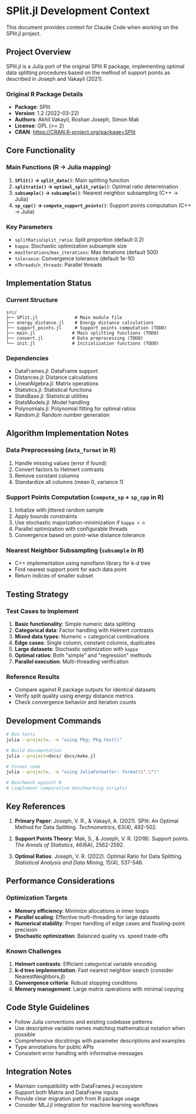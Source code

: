 # SPlit.jl Development Context

This document provides context for Claude Code when working on the SPlit.jl project.

## Project Overview

SPlit.jl is a Julia port of the original SPlit R package, implementing optimal data splitting procedures based on the method of support points as described in Joseph and Vakayil (2021).

### Original R Package Details
- **Package**: SPlit
- **Version**: 1.2 (2022-03-22)
- **Authors**: Akhil Vakayil, Roshan Joseph, Simon Mak
- **License**: GPL (>= 2)
- **CRAN**: https://CRAN.R-project.org/package=SPlit

## Core Functionality

### Main Functions (R → Julia mapping)
1. **`SPlit()` → `split_data()`**: Main splitting function
2. **`splitratio()` → `optimal_split_ratio()`**: Optimal ratio determination
3. **`subsample()` → `subsample()`**: Nearest neighbor subsampling (C++ → Julia)
4. **`sp_cpp()` → `compute_support_points()`**: Support points computation (C++ → Julia)

### Key Parameters
- `splitRatio`/`split_ratio`: Split proportion (default 0.2)
- `kappa`: Stochastic optimization subsample size
- `maxIterations`/`max_iterations`: Max iterations (default 500)
- `tolerance`: Convergence tolerance (default 1e-10)
- `nThreads`/`n_threads`: Parallel threads

## Implementation Status

### Current Structure
```
src/
├── SPlit.jl              # Main module file
├── energy_distance.jl    # Energy distance calculations
├── support_points.jl     # Support points computation (TODO)
├── main.jl              # Main splitting functions (TODO)
├── convert.jl           # Data preprocessing (TODO)
└── init.jl              # Initialization functions (TODO)
```

### Dependencies
- DataFrames.jl: DataFrame support
- Distances.jl: Distance calculations
- LinearAlgebra.jl: Matrix operations
- Statistics.jl: Statistical functions
- StatsBase.jl: Statistical utilities
- StatsModels.jl: Model handling
- Polynomials.jl: Polynomial fitting for optimal ratios
- Random.jl: Random number generation

## Algorithm Implementation Notes

### Data Preprocessing (`data_format` in R)
1. Handle missing values (error if found)
2. Convert factors to Helmert contrasts
3. Remove constant columns
4. Standardize all columns (mean 0, variance 1)

### Support Points Computation (`compute_sp` + `sp_cpp` in R)
1. Initialize with jittered random sample
2. Apply bounds constraints
3. Use stochastic majorization-minimization if `kappa < n`
4. Parallel optimization with configurable threads
5. Convergence based on point-wise distance tolerance

### Nearest Neighbor Subsampling (`subsample` in R)
- C++ implementation using nanoflann library for k-d tree
- Find nearest support point for each data point
- Return indices of smaller subset

## Testing Strategy

### Test Cases to Implement
1. **Basic functionality**: Simple numeric data splitting
2. **Categorical data**: Factor handling with Helmert contrasts
3. **Mixed data types**: Numeric + categorical combinations
4. **Edge cases**: Single column, constant columns, duplicates
5. **Large datasets**: Stochastic optimization with `kappa`
6. **Optimal ratios**: Both "simple" and "regression" methods
7. **Parallel execution**: Multi-threading verification

### Reference Results
- Compare against R package outputs for identical datasets
- Verify split quality using energy distance metrics
- Check convergence behavior and iteration counts

## Development Commands

```bash
# Run tests
julia --project=. -e "using Pkg; Pkg.test()"

# Build documentation
julia --project=docs/ docs/make.jl

# Format code
julia --project=. -e "using JuliaFormatter; format(\".\")"

# Benchmark against R
# (implement comparative benchmarking scripts)
```

## Key References

1. **Primary Paper**: Joseph, V. R., & Vakayil, A. (2021). SPlit: An Optimal Method for Data Splitting. *Technometrics*, 63(4), 492-502.

2. **Support Points Theory**: Mak, S., & Joseph, V. R. (2018). Support points. *The Annals of Statistics*, 46(6A), 2562-2592.

3. **Optimal Ratios**: Joseph, V. R. (2022). Optimal Ratio for Data Splitting. *Statistical Analysis and Data Mining*, 15(4), 537-546.

## Performance Considerations

### Optimization Targets
- **Memory efficiency**: Minimize allocations in inner loops
- **Parallel scaling**: Effective multi-threading for large datasets
- **Numerical stability**: Proper handling of edge cases and floating-point precision
- **Stochastic optimization**: Balanced quality vs. speed trade-offs

### Known Challenges
1. **Helmert contrasts**: Efficient categorical variable encoding
2. **k-d tree implementation**: Fast nearest neighbor search (consider NearestNeighbors.jl)
3. **Convergence criteria**: Robust stopping conditions
4. **Memory management**: Large matrix operations with minimal copying

## Code Style Guidelines

- Follow Julia conventions and existing codebase patterns
- Use descriptive variable names matching mathematical notation when possible
- Comprehensive docstrings with parameter descriptions and examples
- Type annotations for public APIs
- Consistent error handling with informative messages

## Integration Notes

- Maintain compatibility with DataFrames.jl ecosystem
- Support both Matrix and DataFrame inputs
- Provide clear migration path from R package usage
- Consider MLJ.jl integration for machine learning workflows
